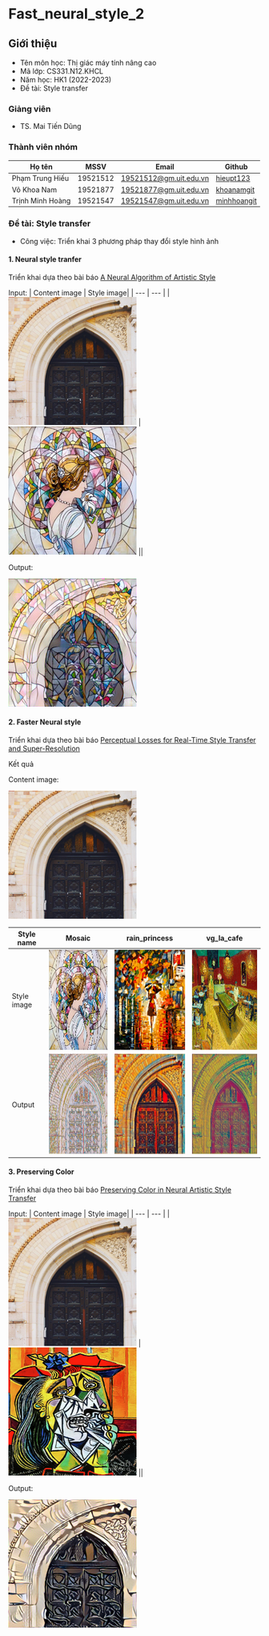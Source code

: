 # Fast_neural_style_2

## Giới thiệu
* Tên môn học: Thị giác máy tính nâng cao
* Mã lớp: CS331.N12.KHCL
* Năm học: HK1 (2022-2023)
* Đề tài: Style transfer

### Giảng viên
* TS. Mai Tiến Dũng

### Thành viên nhóm

| Họ tên | MSSV | Email | Github |
| --- | --- | --- | --- | 
| Phạm Trung Hiếu | 19521512 | 19521512@gm.uit.edu.vn |[hieupt123](https://github.com/hieupt123) |
| Võ Khoa Nam | 19521877 | 19521877@gm.uit.edu.vn | [khoanamgit](https://github.com/khoanamgit) |
| Trịnh Minh Hoàng | 19521547 | 19521547@gm.uit.edu.vn | [minhhoangit](https://github.com/minhhoanggit) |

### Đề tài: Style transfer
* Công việc: Triển khai 3 phương pháp thay đổi style hình ảnh

#### 1. Neural style tranfer 
  Triển khai dựa theo bài báo [A Neural Algorithm of Artistic Style](https://arxiv.org/pdf/1508.06576v2.pdf)

  Input:
  | Content image | Style image| 
  | --- | --- |
  | <img src="./images/content-images/amber.jpg" width="256" height="256"> | <img src="./images/style-images/mosaic.jpg" width="256" height="256"> ||
  
  Output: 
  
  <img src="./images/output-images/NST_method.png" width="256" height="256">

#### 2. Faster Neural style
  Triển khai dựa theo bài báo [Perceptual Losses for Real-Time Style Transfer and Super-Resolution](https://arxiv.org/pdf/1603.08155v1.pdf)
  
  Kết quả
  
  Content image:
  
  <img src="./images/content-images/amber.jpg" width="256" height="256">
  
  |Style name | Mosaic | rain_princess | vg_la_cafe |
  | --- | --- | --- | --- |
  | Style image | <img src="./images/style-images/mosaic.jpg" width="200" height="200"> | <img src="./images/style-images/rain_princess.jpeg" width="200" height="200">   | <img src="./images/style-images/vg_la_cafe.jpg" width="200" height="200"> |
  | Output | <img src="./images/output-images/amber-mosaic.jpg" width="200" height="200"> | <img src="./images/output-images/amber-rain_princess.jpg" width="200" height="200"> | <img src="./images/output-images/amber-vg_la_cafe.jpg" width="200" height="200"> | |
  
#### 3. Preserving Color
  Triển khai dựa theo bài báo [Preserving Color in Neural Artistic Style Transfer](https://www.researchgate.net/publication/304163747_Preserving_Color_in_Neural_Artistic_Style_Transfer)
  
 Input:
  | Content image | Style image| 
  | --- | --- |
  | <img src="./images/content-images/amber.jpg" width="256" height="256"> | <img src="./images/style-images/weeping_woman_by_pablo_picasso.jpg" width="256" height="256"> ||
  
  Output: 
  
  <img src="./images/output-images/Perserving_color_method.png" width="256" height="256">

